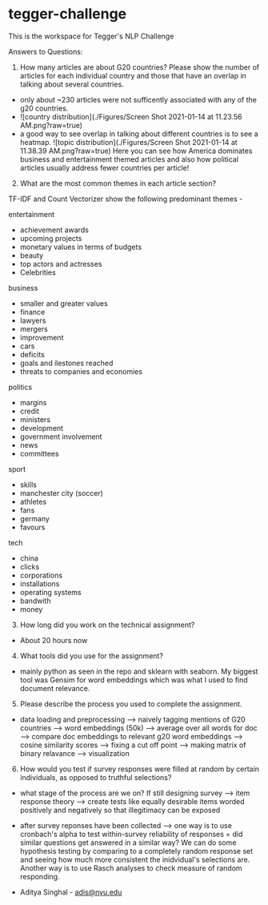 # tegger-challenge
This is the workspace for Tegger's NLP Challenge

Answers to Questions: 

1) How many articles are about G20 countries? Please show the number of articles for each individual country and those that have an overlap in talking about several countries.

- only about ~230 articles were not sufficently associated with any of the g20 countries. 
- ![country distribution](./Figures/Screen Shot 2021-01-14 at 11.23.56 AM.png?raw=true)
- a good way to see overlap in talking about different countries is to see a heatmap. 
![topic distribution](./Figures/Screen Shot 2021-01-14 at 11.38.39 AM.png?raw=true)
Here you can see how America dominates business and entertainment themed articles and also how political articles usually address fewer countries per article! 

2) What are the most common themes in each article section?

TF-IDF and Count Vectorizer show the following predominant themes - 

entertainment

 - achievement awards
 - upcoming projects
 - monetary values in terms of budgets
 - beauty
 - top actors and actresses
 - Celebrities

business

- smaller and greater values
- finance
- lawyers
- mergers
- improvement
- cars
- deficits
- goals and ilestones reached
- threats to companies and economies

politics

- margins
- credit
- ministers
- development
- government involvement
- news
- committees

sport

- skills
- manchester city (soccer)
- athletes
- fans
- germany
- favours

tech

- china
- clicks
- corporations
- installations
- operating systems
- bandwith
- money

3) How long did you work on the technical assignment?

- About 20 hours now

4) What tools did you use for the assignment?

- mainly python as seen in the repo and sklearn with seaborn. My biggest tool was Gensim for word embeddings which was what I used to find document relevance. 

5) Please describe the process you used to complete the assignment.

- data loading and preprocessing --> naively tagging mentions of G20 countries --> word embeddings (50k) --> average over all words for doc --> compare doc embeddings to relevant g20 word embeddings --> cosine similarity scores --> fixing a cut off point --> making matrix of binary relavance --> visualization

6) How would you test if survey responses were filled at random by certain individuals, as opposed to truthful selections?

- what stage of the process are we on? If still designing survey --> item response theory --> create tests like equally desirable items worded positively and negatively so that illegitimacy can be exposed
- after survey reponses have been collected --> one way is to use cronbach's alpha to test within-survey reliability of responses = did similar questions get answered in a similar way? We can do some hypothesis testing by comparing to a completely random response set and seeing how much more consistent the inidvidual's selections are. Another way is to use Rasch analyses to check measure of random responding. 

- Aditya Singhal - adis@nyu.edu 
